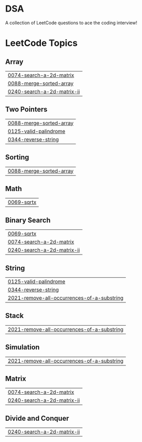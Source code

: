 # DSA
A collection of LeetCode questions to ace the coding interview! 

<!---LeetCode Topics Start-->
# LeetCode Topics
## Array
|  |
| ------- |
| [0074-search-a-2d-matrix](https://github.com/1WHITE-DEVIL/DSA/tree/master/0074-search-a-2d-matrix) |
| [0088-merge-sorted-array](https://github.com/1WHITE-DEVIL/DSA/tree/master/0088-merge-sorted-array) |
| [0240-search-a-2d-matrix-ii](https://github.com/1WHITE-DEVIL/DSA/tree/master/0240-search-a-2d-matrix-ii) |
## Two Pointers
|  |
| ------- |
| [0088-merge-sorted-array](https://github.com/1WHITE-DEVIL/DSA/tree/master/0088-merge-sorted-array) |
| [0125-valid-palindrome](https://github.com/1WHITE-DEVIL/DSA/tree/master/0125-valid-palindrome) |
| [0344-reverse-string](https://github.com/1WHITE-DEVIL/DSA/tree/master/0344-reverse-string) |
## Sorting
|  |
| ------- |
| [0088-merge-sorted-array](https://github.com/1WHITE-DEVIL/DSA/tree/master/0088-merge-sorted-array) |
## Math
|  |
| ------- |
| [0069-sqrtx](https://github.com/1WHITE-DEVIL/DSA/tree/master/0069-sqrtx) |
## Binary Search
|  |
| ------- |
| [0069-sqrtx](https://github.com/1WHITE-DEVIL/DSA/tree/master/0069-sqrtx) |
| [0074-search-a-2d-matrix](https://github.com/1WHITE-DEVIL/DSA/tree/master/0074-search-a-2d-matrix) |
| [0240-search-a-2d-matrix-ii](https://github.com/1WHITE-DEVIL/DSA/tree/master/0240-search-a-2d-matrix-ii) |
## String
|  |
| ------- |
| [0125-valid-palindrome](https://github.com/1WHITE-DEVIL/DSA/tree/master/0125-valid-palindrome) |
| [0344-reverse-string](https://github.com/1WHITE-DEVIL/DSA/tree/master/0344-reverse-string) |
| [2021-remove-all-occurrences-of-a-substring](https://github.com/1WHITE-DEVIL/DSA/tree/master/2021-remove-all-occurrences-of-a-substring) |
## Stack
|  |
| ------- |
| [2021-remove-all-occurrences-of-a-substring](https://github.com/1WHITE-DEVIL/DSA/tree/master/2021-remove-all-occurrences-of-a-substring) |
## Simulation
|  |
| ------- |
| [2021-remove-all-occurrences-of-a-substring](https://github.com/1WHITE-DEVIL/DSA/tree/master/2021-remove-all-occurrences-of-a-substring) |
## Matrix
|  |
| ------- |
| [0074-search-a-2d-matrix](https://github.com/1WHITE-DEVIL/DSA/tree/master/0074-search-a-2d-matrix) |
| [0240-search-a-2d-matrix-ii](https://github.com/1WHITE-DEVIL/DSA/tree/master/0240-search-a-2d-matrix-ii) |
## Divide and Conquer
|  |
| ------- |
| [0240-search-a-2d-matrix-ii](https://github.com/1WHITE-DEVIL/DSA/tree/master/0240-search-a-2d-matrix-ii) |
<!---LeetCode Topics End-->

